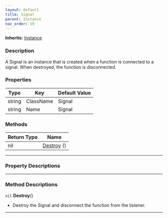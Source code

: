```yaml
---
layout: default
title: Signal
parent: Instance
nav_order: 19
---
```


**Inherits:** [Instance](../Instance.md)
### Description
A Signal is an instance that is created when a function is connected to a signal. When destroyed, the function is disconnected. 

### Properties

| Type | Key | Default Value |  
| --- | --- | --- |  
| string | ClassName | Signal |
| string | Name | Signal |

### Methods

| Return Type | Name |
| --- | --- |
| nil | [Destroy](#destroy) () |

---

### Property Descriptions

---

### Method Descriptions

<a name="destroy"></a>
`nil` **Destroy**()
- Destroy the Signal and disconnect the function from the listener.

---
